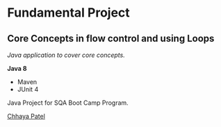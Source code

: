 # Fundamental Project
## Core Concepts in flow control and using Loops

*Java application to cover core concepts.*

**Java 8**

* Maven
* JUnit 4

Java Project for SQA Boot Camp Program. 

[Chhaya Patel](https://github.com/captsqa/)